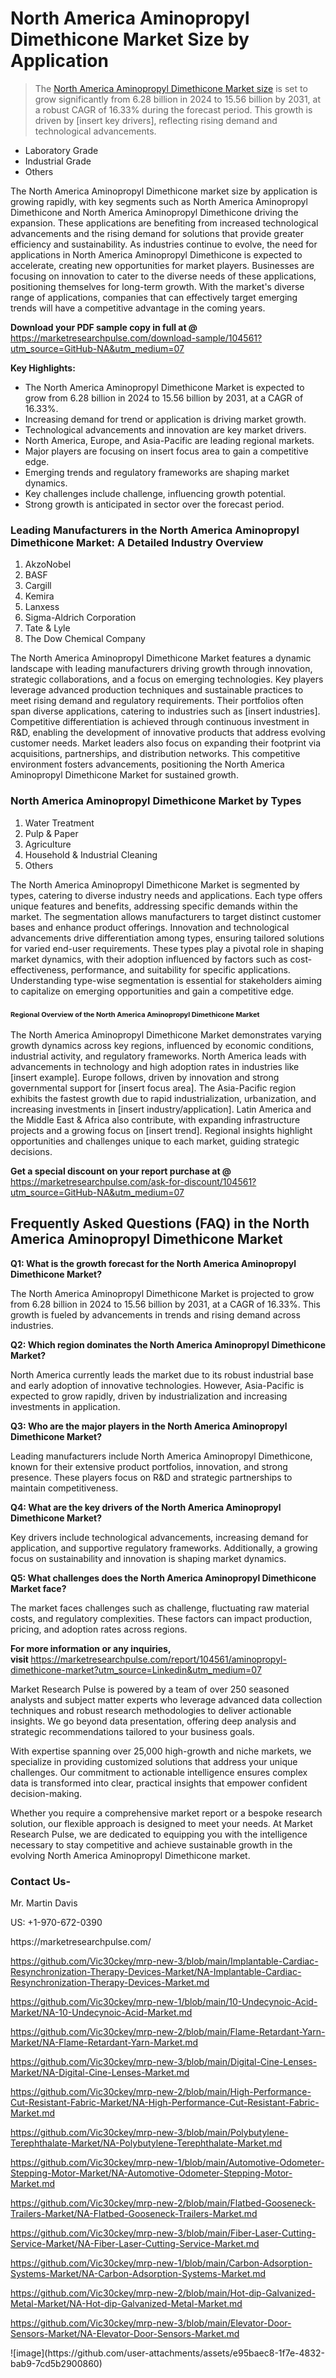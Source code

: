 <h1>North America Aminopropyl Dimethicone Market&nbsp;Size by Application</h1><blockquote><p>The <a href="https://marketresearchpulse.com/download-sample/104561?utm_source=GitHub-NA&amp;utm_medium=07">North America Aminopropyl Dimethicone Market size</a> is set to grow significantly from 6.28 billion in 2024 to 15.56 billion by 2031, at a robust CAGR of 16.33% during the forecast period. This growth is driven by [insert key drivers], reflecting rising demand and technological advancements.</p></blockquote><ul><li>Laboratory Grade<li> Industrial Grade<li> Others</li></ul><p>The North America Aminopropyl Dimethicone market size by application is growing rapidly, with key segments such as North America Aminopropyl Dimethicone and North America Aminopropyl Dimethicone driving the expansion. These applications are benefiting from increased technological advancements and the rising demand for solutions that provide greater efficiency and sustainability. As industries continue to evolve, the need for applications in North America Aminopropyl Dimethicone is expected to accelerate, creating new opportunities for market players. Businesses are focusing on innovation to cater to the diverse needs of these applications, positioning themselves for long-term growth. With the market's diverse range of applications, companies that can effectively target emerging trends will have a competitive advantage in the coming years.</p><p><strong>Download your PDF sample copy in full at @ </strong><a href="https://marketresearchpulse.com/download-sample/104561?utm_source=GitHub-NA&amp;utm_medium=07">https://marketresearchpulse.com/download-sample/104561?utm_source=GitHub-NA&amp;utm_medium=07</a></p><p><strong>Key Highlights: </strong></p><ul><li>The North America Aminopropyl Dimethicone Market is expected to grow from 6.28 billion in 2024 to 15.56 billion by 2031, at a CAGR of 16.33%.</li><li>Increasing demand for trend or application is driving market growth.</li><li>Technological advancements and innovation are key market drivers.</li><li>North America, Europe, and Asia-Pacific are leading regional markets.</li><li>Major players are focusing on insert focus area to gain a competitive edge.</li><li>Emerging trends and regulatory frameworks are shaping market dynamics.</li><li>Key challenges include challenge, influencing growth potential.</li><li>Strong growth is anticipated in sector over the forecast period.</li></ul><h3>Leading Manufacturers in the North America Aminopropyl Dimethicone Market: A Detailed Industry Overview</h3><ol><li>AkzoNobel</li><li>BASF</li><li>Cargill</li><li>Kemira</li><li>Lanxess</li><li>Sigma-Aldrich Corporation</li><li>Tate & Lyle</li><li>The Dow Chemical Company</li></ol><div class="flex max-w-full flex-col flex-grow"><div class="min-h-8 text-message flex w-full flex-col items-end gap-2 whitespace-normal break-words [.text-message+&amp;]:mt-5" dir="auto" data-message-author-role="assistant" data-message-id="fd8432e4-4910-450d-b182-61b7bfb0a01f" data-message-model-slug="gpt-4o"><div class="flex w-full flex-col gap-1 empty:hidden first:pt-[3px]"><div class="markdown prose w-full break-words dark:prose-invert light"><p>The North America Aminopropyl Dimethicone Market features a dynamic landscape with leading manufacturers driving growth through innovation, strategic collaborations, and a focus on emerging technologies. Key players leverage advanced production techniques and sustainable practices to meet rising demand and regulatory requirements. Their portfolios often span diverse applications, catering to industries such as [insert industries]. Competitive differentiation is achieved through continuous investment in R&amp;D, enabling the development of innovative products that address evolving customer needs. Market leaders also focus on expanding their footprint via acquisitions, partnerships, and distribution networks. This competitive environment fosters advancements, positioning the North America Aminopropyl Dimethicone Market for sustained growth.</p></div></div></div></div><h3>North America Aminopropyl Dimethicone Market by Types</h3><ol><li>Water Treatment<li> Pulp & Paper<li> Agriculture<li> Household & Industrial Cleaning<li> Others</li></ol><div class="flex max-w-full flex-col flex-grow"><div class="min-h-8 text-message flex w-full flex-col items-end gap-2 whitespace-normal break-words [.text-message+&amp;]:mt-5" dir="auto" data-message-author-role="assistant" data-message-id="084470be-0bb7-4664-bddf-5156b4f41249" data-message-model-slug="gpt-4o-mini"><div class="flex w-full flex-col gap-1 empty:hidden first:pt-[3px]"><div class="markdown prose w-full break-words dark:prose-invert light"><p>The North America Aminopropyl Dimethicone Market is segmented by types, catering to diverse industry needs and applications. Each type offers unique features and benefits, addressing specific demands within the market. The segmentation allows manufacturers to target distinct customer bases and enhance product offerings. Innovation and technological advancements drive differentiation among types, ensuring tailored solutions for varied end-user requirements. These types play a pivotal role in shaping market dynamics, with their adoption influenced by factors such as cost-effectiveness, performance, and suitability for specific applications. Understanding type-wise segmentation is essential for stakeholders aiming to capitalize on emerging opportunities and gain a competitive edge.</p></div></div></div></div><h3><span style="font-size: 11px;">Regional Overview of the North America Aminopropyl Dimethicone Market</span></h3><div class="flex max-w-full flex-col flex-grow"><div class="min-h-8 text-message flex w-full flex-col items-end gap-2 whitespace-normal break-words [.text-message+&amp;]:mt-5" dir="auto" data-message-author-role="assistant" data-message-id="e9038762-ce64-4e30-91c9-9bd413514231" data-message-model-slug="gpt-4o-mini"><div class="flex w-full flex-col gap-1 empty:hidden first:pt-[3px]"><div class="markdown prose w-full break-words dark:prose-invert light"><p>The North America Aminopropyl Dimethicone Market demonstrates varying growth dynamics across key regions, influenced by economic conditions, industrial activity, and regulatory frameworks. North America leads with advancements in technology and high adoption rates in industries like [insert example]. Europe follows, driven by innovation and strong governmental support for [insert focus area]. The Asia-Pacific region exhibits the fastest growth due to rapid industrialization, urbanization, and increasing investments in [insert industry/application]. Latin America and the Middle East &amp; Africa also contribute, with expanding infrastructure projects and a growing focus on [insert trend]. Regional insights highlight opportunities and challenges unique to each market, guiding strategic decisions.</p></div></div></div></div><p><strong>Get a special discount on your report purchase at @ </strong><a href="https://marketresearchpulse.com/ask-for-discount/104561?utm_source=GitHub-NA&amp;utm_medium=07">https://marketresearchpulse.com/ask-for-discount/104561?utm_source=GitHub-NA&amp;utm_medium=07</a></p><h2>Frequently Asked Questions (FAQ) in the North America Aminopropyl Dimethicone Market</h2><p><strong>Q1: What is the growth forecast for the North America Aminopropyl Dimethicone Market?</strong></p><p>The North America Aminopropyl Dimethicone Market is projected to grow from 6.28 billion in 2024 to 15.56 billion by 2031, at a CAGR of 16.33%. This growth is fueled by advancements in trends and rising demand across industries.</p><p><strong>Q2: Which region dominates the North America Aminopropyl Dimethicone Market?</strong></p><p>North America currently leads the market due to its robust industrial base and early adoption of innovative technologies. However, Asia-Pacific is expected to grow rapidly, driven by industrialization and increasing investments in application.</p><p><strong>Q3: Who are the major players in the North America Aminopropyl Dimethicone Market?</strong></p><p>Leading manufacturers include North America Aminopropyl Dimethicone, known for their extensive product portfolios, innovation, and strong presence. These players focus on R&amp;D and strategic partnerships to maintain competitiveness.</p><p><strong>Q4: What are the key drivers of the North America Aminopropyl Dimethicone Market?</strong></p><p>Key drivers include technological advancements, increasing demand for application, and supportive regulatory frameworks. Additionally, a growing focus on sustainability and innovation is shaping market dynamics.</p><p><strong>Q5: What challenges does the North America Aminopropyl Dimethicone Market face?</strong></p><p>The market faces challenges such as challenge, fluctuating raw material costs, and regulatory complexities. These factors can impact production, pricing, and adoption rates across regions.</p><p><strong>For more information or any inquiries, visit&nbsp;</strong><a href="https://marketresearchpulse.com/report/104561/aminopropyl-dimethicone-market?utm_source=Linkedin&utm_medium=07">https://marketresearchpulse.com/report/104561/aminopropyl-dimethicone-market?utm_source=Linkedin&utm_medium=07</a></p><p>Market Research Pulse is powered by a team of over 250 seasoned analysts and subject matter experts who leverage advanced data collection techniques and robust research methodologies to deliver actionable insights. We go beyond data presentation, offering deep analysis and strategic recommendations tailored to your business goals.</p><p>With expertise spanning over 25,000 high-growth and niche markets, we specialize in providing customized solutions that address your unique challenges. Our commitment to actionable intelligence ensures complex data is transformed into clear, practical insights that empower confident decision-making.</p><p>Whether you require a comprehensive market report or a bespoke research solution, our flexible approach is designed to meet your needs. At Market Research Pulse, we are dedicated to equipping you with the intelligence necessary to stay competitive and achieve sustainable growth in the evolving North America Aminopropyl Dimethicone market.</p><h3><strong>Contact Us-</strong></h3><p>Mr. Martin Davis</p><p>US: +1-970-672-0390</p><p>https://marketresearchpulse.com/</p><p><a href="https://github.com/Vic30ckey/mrp-new-3/blob/main/Implantable-Cardiac-Resynchronization-Therapy-Devices-Market/NA-Implantable-Cardiac-Resynchronization-Therapy-Devices-Market.md">https://github.com/Vic30ckey/mrp-new-3/blob/main/Implantable-Cardiac-Resynchronization-Therapy-Devices-Market/NA-Implantable-Cardiac-Resynchronization-Therapy-Devices-Market.md</a></p><p><a href="https://github.com/Vic30ckey/mrp-new-1/blob/main/10-Undecynoic-Acid-Market/NA-10-Undecynoic-Acid-Market.md">https://github.com/Vic30ckey/mrp-new-1/blob/main/10-Undecynoic-Acid-Market/NA-10-Undecynoic-Acid-Market.md</a></p><p><a href="https://github.com/Vic30ckey/mrp-new-2/blob/main/Flame-Retardant-Yarn-Market/NA-Flame-Retardant-Yarn-Market.md">https://github.com/Vic30ckey/mrp-new-2/blob/main/Flame-Retardant-Yarn-Market/NA-Flame-Retardant-Yarn-Market.md</a></p><p><a href="https://github.com/Vic30ckey/mrp-new-3/blob/main/Digital-Cine-Lenses-Market/NA-Digital-Cine-Lenses-Market.md">https://github.com/Vic30ckey/mrp-new-3/blob/main/Digital-Cine-Lenses-Market/NA-Digital-Cine-Lenses-Market.md</a></p><p><a href="https://github.com/Vic30ckey/mrp-new-2/blob/main/High-Performance-Cut-Resistant-Fabric-Market/NA-High-Performance-Cut-Resistant-Fabric-Market.md">https://github.com/Vic30ckey/mrp-new-2/blob/main/High-Performance-Cut-Resistant-Fabric-Market/NA-High-Performance-Cut-Resistant-Fabric-Market.md</a></p><p><a href="https://github.com/Vic30ckey/mrp-new-3/blob/main/Polybutylene-Terephthalate-Market/NA-Polybutylene-Terephthalate-Market.md">https://github.com/Vic30ckey/mrp-new-3/blob/main/Polybutylene-Terephthalate-Market/NA-Polybutylene-Terephthalate-Market.md</a></p><p><a href="https://github.com/Vic30ckey/mrp-new-1/blob/main/Automotive-Odometer-Stepping-Motor-Market/NA-Automotive-Odometer-Stepping-Motor-Market.md">https://github.com/Vic30ckey/mrp-new-1/blob/main/Automotive-Odometer-Stepping-Motor-Market/NA-Automotive-Odometer-Stepping-Motor-Market.md</a></p><p><a href="https://github.com/Vic30ckey/mrp-new-2/blob/main/Flatbed-Gooseneck-Trailers-Market/NA-Flatbed-Gooseneck-Trailers-Market.md">https://github.com/Vic30ckey/mrp-new-2/blob/main/Flatbed-Gooseneck-Trailers-Market/NA-Flatbed-Gooseneck-Trailers-Market.md</a></p><p><a href="https://github.com/Vic30ckey/mrp-new-3/blob/main/Fiber-Laser-Cutting-Service-Market/NA-Fiber-Laser-Cutting-Service-Market.md">https://github.com/Vic30ckey/mrp-new-3/blob/main/Fiber-Laser-Cutting-Service-Market/NA-Fiber-Laser-Cutting-Service-Market.md</a></p><p><a href="https://github.com/Vic30ckey/mrp-new-1/blob/main/Carbon-Adsorption-Systems-Market/NA-Carbon-Adsorption-Systems-Market.md">https://github.com/Vic30ckey/mrp-new-1/blob/main/Carbon-Adsorption-Systems-Market/NA-Carbon-Adsorption-Systems-Market.md</a></p><p><a href="https://github.com/Vic30ckey/mrp-new-2/blob/main/Hot-dip-Galvanized-Metal-Market/NA-Hot-dip-Galvanized-Metal-Market.md">https://github.com/Vic30ckey/mrp-new-2/blob/main/Hot-dip-Galvanized-Metal-Market/NA-Hot-dip-Galvanized-Metal-Market.md</a></p><p><a href="https://github.com/Vic30ckey/mrp-new-3/blob/main/Elevator-Door-Sensors-Market/NA-Elevator-Door-Sensors-Market.md">https://github.com/Vic30ckey/mrp-new-3/blob/main/Elevator-Door-Sensors-Market/NA-Elevator-Door-Sensors-Market.md</a></p>
![image](https://github.com/user-attachments/assets/e95baec8-1f7e-4832-bab9-7cd5b2900860)
